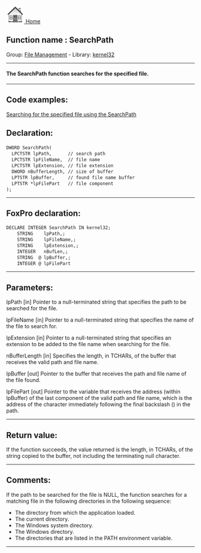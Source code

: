 [<img src="../../images/home.png"> Home ](https://github.com/VFPX/Win32API)  

## Function name : SearchPath
Group: [File Management](../../functions_group.md#File_Management)  -  Library: [kernel32](../../Libraries.md#kernel32)  
***  


#### The SearchPath function searches for the specified file. 
***  


## Code examples:
[Searching for the specified file using the SearchPath](../../samples/sample_250.md)  

## Declaration:
```foxpro  
DWORD SearchPath(
  LPCTSTR lpPath,      // search path
  LPCTSTR lpFileName,  // file name
  LPCTSTR lpExtension, // file extension
  DWORD nBufferLength, // size of buffer
  LPTSTR lpBuffer,     // found file name buffer
  LPTSTR *lpFilePart   // file component
);  
```  
***  


## FoxPro declaration:
```foxpro  
DECLARE INTEGER SearchPath IN kernel32;
	STRING    lpPath,;
	STRING    lpFileName,;
	STRING    lpExtension,;
	INTEGER   nBufLen,;
	STRING  @ lpBuffer,;
	INTEGER @ lpFilePart  
```  
***  


## Parameters:
lpPath 
[in] Pointer to a null-terminated string that specifies the path to be searched for the file. 

lpFileName 
[in] Pointer to a null-terminated string that specifies the name of the file to search for. 

lpExtension 
[in] Pointer to a null-terminated string that specifies an extension to be added to the file name when searching for the file. 

nBufferLength 
[in] Specifies the length, in TCHARs, of the buffer that receives the valid path and file name. 

lpBuffer 
[out] Pointer to the buffer that receives the path and file name of the file found. 

lpFilePart 
[out] Pointer to the variable that receives the address (within lpBuffer) of the last component of the valid path and file name, which is the address of the character immediately following the final backslash (\) in the path.   
***  


## Return value:
If the function succeeds, the value returned is the length, in TCHARs, of the string copied to the buffer, not including the terminating null character.   
***  


## Comments:
If the path to be searched for the file is NULL, the function searches for a matching file in the following directories in the following sequence: 

* The directory from which the application loaded.   
* The current directory.   
* The Windows system directory.  
* The Windows directory.  
* The directories that are listed in the PATH environment variable.   

***  

